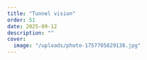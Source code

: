 ```yaml
---
title: "Tunnel vision"
order: 51
date: 2025-09-12
description: ""
cover:
  image: "/uploads/photo-1757705829138.jpg"
---
```


